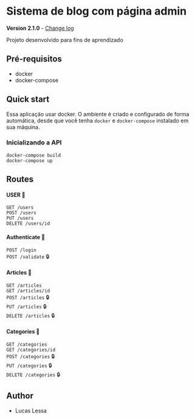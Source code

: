 # Sistema de blog com página admin

**Version 2.1.0** - [Change log](CHANGELOG.md)

Projeto desenvolvido para fins de aprendizado

## Pré-requisitos
- docker
- docker-compose

## Quick start
Essa aplicação usar docker. O ambiente é criado e configurado de forma automática, desde que você tenha `docker` e `docker-compose` instalado em sua máquina.

### Inicializando a API
```
docker-compose build
docker-compose up
```

## Routes

#### USER :raising_hand:
`GET /users`  
`POST /users`  
`PUT /users`  
`DELETE /users/id` 

#### Authenticate :key:
`POST /login`  
`POST /validate` :lock:  

#### Articles :page_facing_up:
`GET /articles`  
`GET /articles/id`  
`POST /articles` :lock:  
`PUT /articles` :lock:  
`DELETE /articles` :lock: 

#### Categories :pushpin:
`GET /categories`  
`GET /categories/id`  
`POST /categories` :lock:  
`PUT /categories` :lock:  
`DELETE /categories` :lock:  


## Author
- Lucas Lessa
